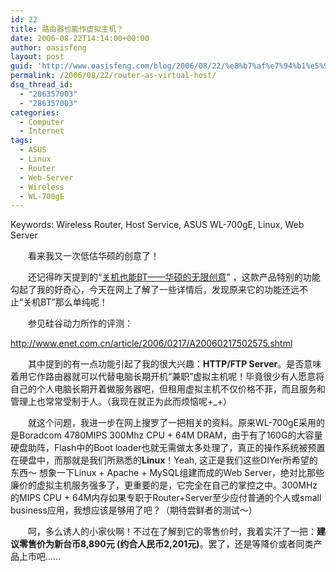 ```yaml
---
id: 22
title: 路由器也能作虚拟主机？
date: 2006-08-22T14:14:00+00:00
author: oasisfeng
layout: post
guid: 'http://www.oasisfeng.com/blog/2006/08/22/%e8%b7%af%e7%94%b1%e5%99%a8%e4%b9%9f%e8%83%bd%e4%bd%9c%e8%99%9a%e6%8b%9f%e4%b8%bb%e6%9c%ba%ef%bc%9f/'
permalink: /2006/08/22/router-as-virtual-host/
dsq_thread_id:
  - "286357003"
  - "286357003"
categories:
  - Computer
  - Internet
tags:
  - ASUS
  - Linux
  - Router
  - Web-Server
  - Wireless
  - WL-700gE
---
```

Keywords: Wireless Router, Host Service, ASUS WL-700gE, Linux, Web Server

　　看来我又一次低估华硕的创意了！

　　还记得昨天提到的“[关机也能BT——华硕的无限创意](http://oasisfeng.blogspot.com/2006/08/bt.html)” ，这款产品特别的功能勾起了我的好奇心，今天在网上了解了一些详情后，发现原来它的功能还远不止“关机BT”那么单纯呢！

<!--more-->　　参见硅谷动力所作的评测：

<http://www.enet.com.cn/article/2006/0217/A20060217502575.shtml>

　　其中提到的有一点功能引起了我的很大兴趣：**HTTP/FTP Server**。是否意味着用它作路由器就可以代替电脑长期开机“兼职”虚拟主机呢！毕竟很少有人愿意将自己的个人电脑长期开着做服务器吧，但租用虚拟主机不仅价格不菲，而且服务和管理上也常常受制于人。（我现在就正为此而烦恼呢+_+）

　　就这个问题，我进一步在网上搜罗了一把相关的资料。原来WL-700gE采用的是Boradcom 4780MIPS 300Mhz CPU + 64M DRAM，由于有了160G的大容量硬盘助阵，Flash中的Boot loader也就无需做太多处理了，真正的操作系统被预置在硬盘中，而那就是我们所熟悉的**Linux**！Yeah, 这正是我们这些DIYer所希望的东西～ 想象一下Linux + Apache + MySQL组建而成的Web Server，绝对比那些廉价的虚拟主机服务强多了，更重要的是，它完全在自己的掌控之中。300MHz的MIPS CPU + 64M内存如果专职于Router+Server至少应付普通的个人或small business应用，我想应该是够用了吧？（期待尝鲜者的测试～）

　　呵，多么诱人的小家伙啊！不过在了解到它的零售价时，我着实汗了一把：**建议零售价为新台币8,890元 (约合人民币2,201元)**。罢了，还是等降价或者同类产品上市吧……